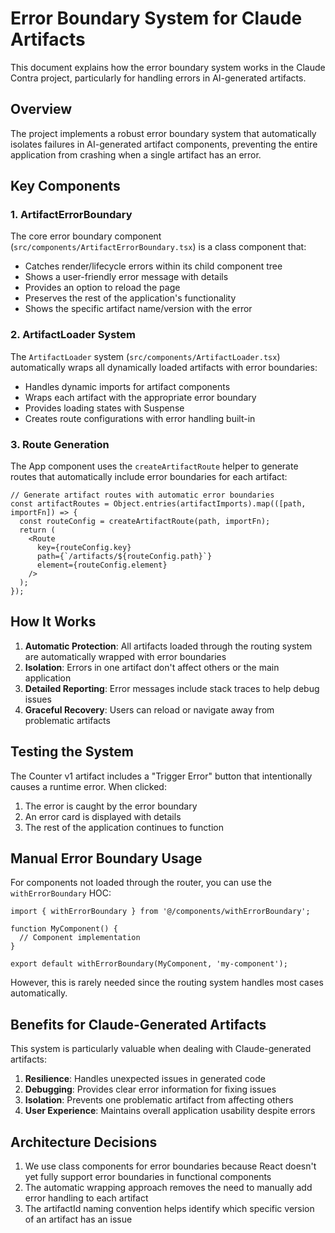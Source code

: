 # Error Boundary System for Claude Artifacts

This document explains how the error boundary system works in the Claude Contra project, particularly for handling errors in AI-generated artifacts.

## Overview

The project implements a robust error boundary system that automatically isolates failures in AI-generated artifact components, preventing the entire application from crashing when a single artifact has an error.

## Key Components

### 1. ArtifactErrorBoundary

The core error boundary component (`src/components/ArtifactErrorBoundary.tsx`) is a class component that:

- Catches render/lifecycle errors within its child component tree
- Shows a user-friendly error message with details
- Provides an option to reload the page
- Preserves the rest of the application's functionality
- Shows the specific artifact name/version with the error

### 2. ArtifactLoader System

The `ArtifactLoader` system (`src/components/ArtifactLoader.tsx`) automatically wraps all dynamically loaded artifacts with error boundaries:

- Handles dynamic imports for artifact components
- Wraps each artifact with the appropriate error boundary
- Provides loading states with Suspense
- Creates route configurations with error handling built-in

### 3. Route Generation

The App component uses the `createArtifactRoute` helper to generate routes that automatically include error boundaries for each artifact:

```tsx
// Generate artifact routes with automatic error boundaries
const artifactRoutes = Object.entries(artifactImports).map(([path, importFn]) => {
  const routeConfig = createArtifactRoute(path, importFn);
  return (
    <Route
      key={routeConfig.key}
      path={`/artifacts/${routeConfig.path}`}
      element={routeConfig.element}
    />
  );
});
```

## How It Works

1. **Automatic Protection**: All artifacts loaded through the routing system are automatically wrapped with error boundaries
2. **Isolation**: Errors in one artifact don't affect others or the main application
3. **Detailed Reporting**: Error messages include stack traces to help debug issues
4. **Graceful Recovery**: Users can reload or navigate away from problematic artifacts

## Testing the System

The Counter v1 artifact includes a "Trigger Error" button that intentionally causes a runtime error. When clicked:

1. The error is caught by the error boundary
2. An error card is displayed with details
3. The rest of the application continues to function

## Manual Error Boundary Usage

For components not loaded through the router, you can use the `withErrorBoundary` HOC:

```tsx
import { withErrorBoundary } from '@/components/withErrorBoundary';

function MyComponent() {
  // Component implementation
}

export default withErrorBoundary(MyComponent, 'my-component');
```

However, this is rarely needed since the routing system handles most cases automatically.

## Benefits for Claude-Generated Artifacts

This system is particularly valuable when dealing with Claude-generated artifacts:

1. **Resilience**: Handles unexpected issues in generated code
2. **Debugging**: Provides clear error information for fixing issues
3. **Isolation**: Prevents one problematic artifact from affecting others
4. **User Experience**: Maintains overall application usability despite errors

## Architecture Decisions

1. We use class components for error boundaries because React doesn't yet fully support error boundaries in functional components
2. The automatic wrapping approach removes the need to manually add error handling to each artifact
3. The artifactId naming convention helps identify which specific version of an artifact has an issue 